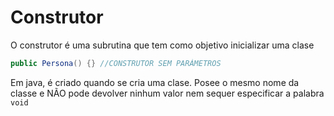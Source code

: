 # Construtor
O construtor é uma subrutina que tem como objetivo inicializar uma clase 
```JAVA
public Persona() {} //CONSTRUTOR SEM PARÁMETROS
```
Em java, é criado quando se cria uma clase. Posee o mesmo nome da classe e NÃO pode devolver ninhum valor nem sequer especificar a palabra <code>void</code>
